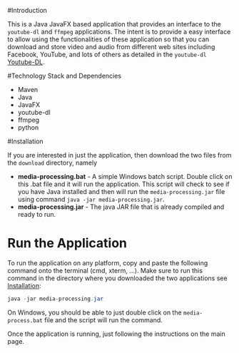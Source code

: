 #Introduction

This is a Java JavaFX based application that provides an interface to the `youtube-dl` and `ffmpeg` applications.
The intent is to provide a easy interface to allow using the functionalities of these application so that you can
download and store video and audio from different web sites including Facebook, YouTube, and lots of others as detailed
in the `youtube-dl` [Youtube-DL](https://github.com/ytdl-org/youtube-dl).

#Technology Stack and Dependencies

* Maven
* Java
* JavaFX
* youtube-dl
* ffmpeg
* python

#Installation

If you are interested in just the application, then download the two files from the `download` directory, namely
* **media-processing.bat** - A simple Windows batch script.  Double click on this .bat file and it will run the application.  This script will check to see if you have Java installed and then 
will run the `media-processing.jar` file using command `java -jar media-processing.jar`.
* **media-processing.jar** - The java JAR file that is already compiled and ready to run.

# Run the Application

To run the application on any platform, copy and paste the following command onto the 
terminal (cmd, xterm, ...).  Make sure to run this command in the directory where you
downloaded the two applications see [Installation](#installation):

```java
java -jar media-processing.jar
```

On Windows, you should be able to just double click on the `media-process.bat` file
and the script will run the command.

Once the application is running, just following the instructions on the main 
page.

